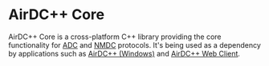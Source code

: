# AirDC++ Core

AirDC++ Core is a cross-platform C++ library providing the core functionality for [ADC](https://en.wikipedia.org/wiki/Advanced_Direct_Connect) and [NMDC](https://en.wikipedia.org/wiki/Direct_Connect_(protocol)) protocols. It's being used as a dependency by applications such as [AirDC++ (Windows)](https://github.com/airdcpp/airgit) and [AirDC++ Web Client](https://github.com/airdcpp-web/airdcpp-webclient/).
